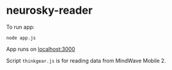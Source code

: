 # neurosky-reader
To run app:
```shell
node app.js
```
App runs on [localhost:3000](http://localhost:3000)

Script `thinkgear.js` is for reading data from MindWave Mobile 2.
